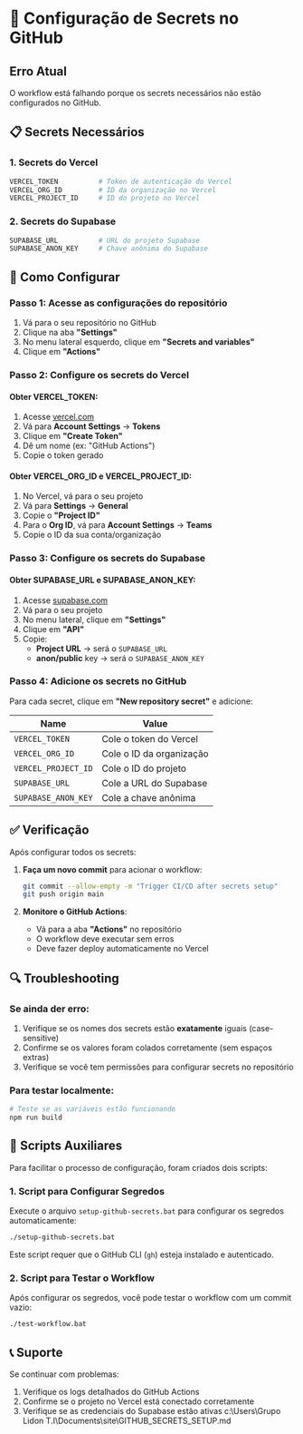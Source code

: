 # 🔑 Configuração de Secrets no GitHub

## Erro Atual
O workflow está falhando porque os secrets necessários não estão configurados no GitHub.

## 📋 Secrets Necessários

### 1. Secrets do Vercel
```bash
VERCEL_TOKEN          # Token de autenticação do Vercel
VERCEL_ORG_ID         # ID da organização no Vercel
VERCEL_PROJECT_ID     # ID do projeto no Vercel
```

### 2. Secrets do Supabase
```bash
SUPABASE_URL          # URL do projeto Supabase
SUPABASE_ANON_KEY     # Chave anônima do Supabase
```

## 🚀 Como Configurar

### Passo 1: Acesse as configurações do repositório
1. Vá para o seu repositório no GitHub
2. Clique na aba **"Settings"**
3. No menu lateral esquerdo, clique em **"Secrets and variables"**
4. Clique em **"Actions"**

### Passo 2: Configure os secrets do Vercel

#### Obter VERCEL_TOKEN:
1. Acesse [vercel.com](https://vercel.com)
2. Vá para **Account Settings** → **Tokens**
3. Clique em **"Create Token"**
4. Dê um nome (ex: "GitHub Actions")
5. Copie o token gerado

#### Obter VERCEL_ORG_ID e VERCEL_PROJECT_ID:
1. No Vercel, vá para o seu projeto
2. Vá para **Settings** → **General**
3. Copie o **"Project ID"**
4. Para o **Org ID**, vá para **Account Settings** → **Teams**
5. Copie o ID da sua conta/organização

### Passo 3: Configure os secrets do Supabase

#### Obter SUPABASE_URL e SUPABASE_ANON_KEY:
1. Acesse [supabase.com](https://supabase.com)
2. Vá para o seu projeto
3. No menu lateral, clique em **"Settings"**
4. Clique em **"API"**
5. Copie:
   - **Project URL** → será o `SUPABASE_URL`
   - **anon/public** key → será o `SUPABASE_ANON_KEY`

### Passo 4: Adicione os secrets no GitHub

Para cada secret, clique em **"New repository secret"** e adicione:

| Name | Value |
|------|-------|
| `VERCEL_TOKEN` | Cole o token do Vercel |
| `VERCEL_ORG_ID` | Cole o ID da organização |
| `VERCEL_PROJECT_ID` | Cole o ID do projeto |
| `SUPABASE_URL` | Cole a URL do Supabase |
| `SUPABASE_ANON_KEY` | Cole a chave anônima |

## ✅ Verificação

Após configurar todos os secrets:

1. **Faça um novo commit** para acionar o workflow:
   ```bash
   git commit --allow-empty -m "Trigger CI/CD after secrets setup"
   git push origin main
   ```

2. **Monitore o GitHub Actions**:
   - Vá para a aba **"Actions"** no repositório
   - O workflow deve executar sem erros
   - Deve fazer deploy automaticamente no Vercel

## 🔍 Troubleshooting

### Se ainda der erro:
1. Verifique se os nomes dos secrets estão **exatamente** iguais (case-sensitive)
2. Confirme se os valores foram colados corretamente (sem espaços extras)
3. Verifique se você tem permissões para configurar secrets no repositório

### Para testar localmente:
```bash
# Teste se as variáveis estão funcionando
npm run build
```

## 🤖 Scripts Auxiliares

Para facilitar o processo de configuração, foram criados dois scripts:

### 1. Script para Configurar Segredos
Execute o arquivo `setup-github-secrets.bat` para configurar os segredos automaticamente:
```bash
./setup-github-secrets.bat
```
Este script requer que o GitHub CLI (`gh`) esteja instalado e autenticado.

### 2. Script para Testar o Workflow
Após configurar os segredos, você pode testar o workflow com um commit vazio:
```bash
./test-workflow.bat
```

## 📞 Suporte

Se continuar com problemas:
1. Verifique os logs detalhados do GitHub Actions
2. Confirme se o projeto no Vercel está conectado corretamente
3. Verifique se as credenciais do Supabase estão ativas</content>
<parameter name="filePath">c:\Users\Grupo Lidon T.I\Documents\site\GITHUB_SECRETS_SETUP.md

